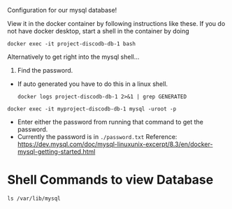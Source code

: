 Configuration for our mysql database!

View it in the docker container by following instructions like these.
If you do not have docker desktop, start a shell in the container by doing
```shell
docker exec -it project-discodb-db-1 bash
```
Alternatively to get right into the mysql shell...

1. Find the password. 
- If auto generated you have to do this in a linux shell.
    ```
    docker logs project-discodb-db-1 2>&1 | grep GENERATED
    ```
```shell
docker exec -it myproject-discodb-db-1 mysql -uroot -p
```
- Enter either the password from running that command to get the password. 
- Currently the password is in `./password.txt`
Reference: https://dev.mysql.com/doc/mysql-linuxunix-excerpt/8.3/en/docker-mysql-getting-started.html


# Shell Commands to view Database
```shell
ls /var/lib/mysql
```